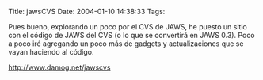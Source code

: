 Title: jawsCVS
Date: 2004-01-10 14:38:33
Tags: 

<p>Pues bueno, explorando un poco por el CVS de JAWS, he puesto un sitio con el código de JAWS del CVS (o lo que se convertirá en JAWS 0.3). Poco a poco iré agregando un poco más de gadgets y actualizaciones que se vayan haciendo al código.</p>

<p><a href="http://web.archive.org/web/20040128181544/http://www.damog.net/jawscvs"><a href="http://www.damog.net/jawscvs">http://www.damog.net/jawscvs</a></a></p>
